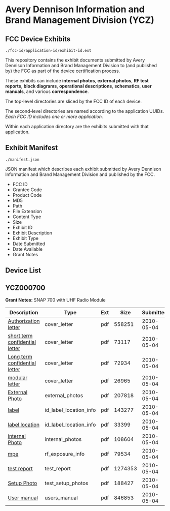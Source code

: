 # Avery Dennison Information and Brand Management Division (YCZ)
## FCC Device Exhibits

```
./fcc-id/application-id/exhibit-id.ext
```

This repository contains the exhibit documents submitted by Avery Dennison Information and Brand Management Division to (and published by) the FCC as part of the device certification process.

These exhibits can include **internal photos**, **external photos**, **RF test reports**, **block diagrams**, **operational descriptions**, **schematics**, **user manuals**, and various **correspondence**.

The top-level directories are sliced by the FCC ID of each device.

The second-level directories are named according to the application UUIDs. *Each FCC ID includes one or more application.*

Within each application directory are the exhibits submitted with that application. 

## Exhibit Manifest

```
./manifest.json
```

JSON manifest which describes each exhibit submitted by Avery Dennison Information and Brand Management Division and published by the FCC.

- FCC ID
- Grantee Code
- Product Code
- MD5
- Path
- File Extension
- Content Type
- Size
- Exhibit ID
- Exhibit Description
- Exhibit Type
- Date Submitted
- Date Available
- Grant Notes

## Device List
## YCZ000700
**Grant Notes:** SNAP 700 with UHF Radio Module

| Description | Type | Ext | Size | Submitted | Available |
| ----------- | ---- | --- | ---- | --------- | --------- |
| [Authorization letter](YCZ000700/aaf3e75a17d3b917890f7c7a236eaa8b/1276350.pdf) | cover_letter | pdf | 558251 | 2010-05-04 | 2010-05-04 |
| [short term confidential letter](YCZ000700/aaf3e75a17d3b917890f7c7a236eaa8b/1276351.pdf) | cover_letter | pdf | 73117 | 2010-05-04 | 2010-05-04 |
| [Long term confidential letter](YCZ000700/aaf3e75a17d3b917890f7c7a236eaa8b/1276352.pdf) | cover_letter | pdf | 72934 | 2010-05-04 | 2010-05-04 |
| [modular letter](YCZ000700/aaf3e75a17d3b917890f7c7a236eaa8b/1276353.pdf) | cover_letter | pdf | 26965 | 2010-05-04 | 2010-05-04 |
| [External Photo](YCZ000700/aaf3e75a17d3b917890f7c7a236eaa8b/1276357.pdf) | external_photos | pdf | 207818 | 2010-05-04 | 2010-05-04 |
| [label](YCZ000700/aaf3e75a17d3b917890f7c7a236eaa8b/1276358.pdf) | id_label_location_info | pdf | 143277 | 2010-05-04 | 2010-05-04 |
| [label location](YCZ000700/aaf3e75a17d3b917890f7c7a236eaa8b/1276364.pdf) | id_label_location_info | pdf | 33399 | 2010-05-04 | 2010-05-04 |
| [internal Photo](YCZ000700/aaf3e75a17d3b917890f7c7a236eaa8b/1276359.pdf) | internal_photos | pdf | 108604 | 2010-05-04 | 2010-05-04 |
| [mpe](YCZ000700/aaf3e75a17d3b917890f7c7a236eaa8b/1276360.pdf) | rf_exposure_info | pdf | 79534 | 2010-05-04 | 2010-05-04 |
| [test report](YCZ000700/aaf3e75a17d3b917890f7c7a236eaa8b/1276361.pdf) | test_report | pdf | 1274353 | 2010-05-04 | 2010-05-04 |
| [Setup Photo](YCZ000700/aaf3e75a17d3b917890f7c7a236eaa8b/1276362.pdf) | test_setup_photos | pdf | 188427 | 2010-05-04 | 2010-05-04 |
| [User manual](YCZ000700/aaf3e75a17d3b917890f7c7a236eaa8b/1276363.pdf) | users_manual | pdf | 846853 | 2010-05-04 | 2010-06-18 |
